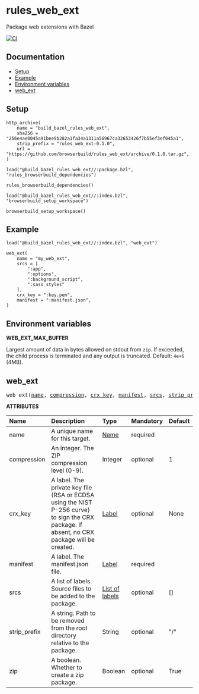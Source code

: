 # rules_web_ext

Package web extensions with Bazel

[![CI](https://github.com/browserbuild/rules_web_ext/workflows/CI/badge.svg?branch=master)](https://github.com/browserbuild/rules_web_ext/actions)

## Documentation

* [Setup](#setup)
* [Example](#example)
* [Environment variables](#environment-variables)
* [web_ext](#web_ext)

## Setup

```bzl
http_archive(
    name = "build_bazel_rules_web_ext",
    sha256 = "256e4ae0045a91bee9b282a1fa34a1311a56967ca32653426f7b55ef3ef045a1",
    strip_prefix = "rules_web_ext-0.1.0",
    url = "https://github.com/browserbuild/rules_web_ext/archive/0.1.0.tar.gz",
)

load("@build_bazel_rules_web_ext//:package.bzl", "rules_browserbuild_dependencies")

rules_browserbuild_dependencies()

load("@build_bazel_rules_web_ext//:index.bzl", "browserbuild_setup_workspace")

browserbuild_setup_workspace()
```

## Example

```bzl
load("@build_bazel_rules_web_ext//:index.bzl", "web_ext")

web_ext(
    name = "my_web_ext",
    srcs = [
        ":app",
        ":options",
        ":background_script",
        ":sass_styles"
    ],
    crx_key = ":key.pem",
    manifest = ":manifest.json",
)
```

## Environment variables

**WEB_EXT_MAX_BUFFER**

Largest amount of data in bytes allowed on stdout from `zip`. If exceeded, the child process is terminated and any output is truncated. Default: `4e+6` (4MB).

<!-- Generated with Stardoc: http://skydoc.bazel.build -->

<a id="#web_ext"></a>

## web_ext

<pre>
web_ext(<a href="#web_ext-name">name</a>, <a href="#web_ext-compression">compression</a>, <a href="#web_ext-crx_key">crx_key</a>, <a href="#web_ext-manifest">manifest</a>, <a href="#web_ext-srcs">srcs</a>, <a href="#web_ext-strip_prefix">strip_prefix</a>, <a href="#web_ext-zip">zip</a>)
</pre>



**ATTRIBUTES**


| Name  | Description | Type | Mandatory | Default |
| :------------- | :------------- | :------------- | :------------- | :------------- |
| <a id="web_ext-name"></a>name |  A unique name for this target.   | <a href="https://bazel.build/docs/build-ref.html#name">Name</a> | required |  |
| <a id="web_ext-compression"></a>compression |  An integer. The ZIP compression level (0-9).   | Integer | optional | 1 |
| <a id="web_ext-crx_key"></a>crx_key |  A label. The private key file (RSA or ECDSA using the NIST P-256 curve) to sign the CRX package. If absent, no CRX package will be created.   | <a href="https://bazel.build/docs/build-ref.html#labels">Label</a> | optional | None |
| <a id="web_ext-manifest"></a>manifest |  A label. The manifest.json file.   | <a href="https://bazel.build/docs/build-ref.html#labels">Label</a> | required |  |
| <a id="web_ext-srcs"></a>srcs |  A list of labels. Source files to be added to the package.   | <a href="https://bazel.build/docs/build-ref.html#labels">List of labels</a> | optional | [] |
| <a id="web_ext-strip_prefix"></a>strip_prefix |  A string. Path to be removed from the root directory relative to the package.   | String | optional | "/" |
| <a id="web_ext-zip"></a>zip |  A boolean. Whether to create a zip package.   | Boolean | optional | True |
